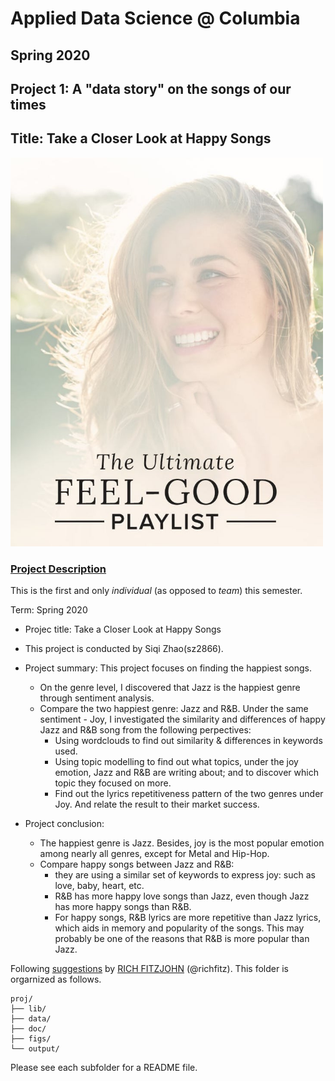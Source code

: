 # Applied Data Science @ Columbia
## Spring 2020
## Project 1: A "data story" on the songs of our times
## Title: Take a Closer Look at Happy Songs
<img src="figs/feel-good.jpg" width="500">

### [Project Description](doc/)
This is the first and only *individual* (as opposed to *team*) this semester. 

Term: Spring 2020

+ Projec title: Take a Closer Look at Happy Songs
+ This project is conducted by Siqi Zhao(sz2866).

+ Project summary: 
This project focuses on finding the happiest songs.
    - On the genre level, I discovered that Jazz is the happiest genre through sentiment analysis. 
    - Compare the two happiest genre: Jazz and R&B. Under the same sentiment - Joy, I investigated the similarity and differences of happy Jazz and R&B song from the following perpectives:
        * Using wordclouds to find out similarity & differences in keywords used.
        * Using topic modelling to find out what topics, under the joy emotion, Jazz and R&B are writing about; and to discover which topic they focused on more.
        * Find out the lyrics repetitiveness pattern of the two genres under Joy. And relate the result to their market success.

+ Project conclusion:
    - The happiest genre is Jazz. Besides, joy is the most popular emotion among nearly all genres, except for Metal and Hip-Hop. 
    - Compare happy songs between Jazz and R&B:
        * they are using a similar set of keywords to express joy: such as love, baby, heart, etc.
        * R&B has more happy love songs than Jazz, even though Jazz has more happy songs than R&B.
        * For happy songs, R&B lyrics are more repetitive than Jazz lyrics, which aids in memory and popularity of the songs. This may probably be one of the reasons that R&B is more popular than Jazz.




Following [suggestions](http://nicercode.github.io/blog/2013-04-05-projects/) by [RICH FITZJOHN](http://nicercode.github.io/about/#Team) (@richfitz). This folder is orgarnized as follows.

```
proj/
├── lib/
├── data/
├── doc/
├── figs/
└── output/
```

Please see each subfolder for a README file.
